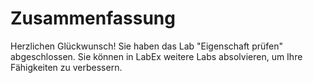 # Zusammenfassung

Herzlichen Glückwunsch! Sie haben das Lab "Eigenschaft prüfen" abgeschlossen. Sie können in LabEx weitere Labs absolvieren, um Ihre Fähigkeiten zu verbessern.
